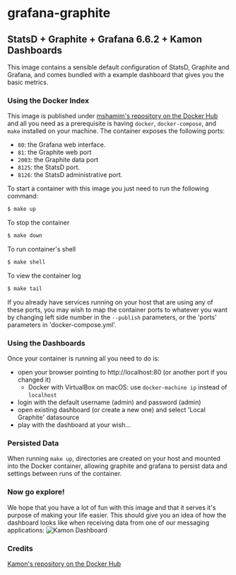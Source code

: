 # grafana-graphite

StatsD + Graphite + Grafana 6.6.2 + Kamon Dashboards
----------------------------------------------------

This image contains a sensible default configuration of StatsD, Graphite and Grafana, and comes bundled with a example
dashboard that gives you the basic metrics.

### Using the Docker Index ###

This image is published under [mshamim's repository on the Docker Hub](https://hub.docker.com/r/mshamim/grafana-graphite) and all you
need as a prerequisite is having `docker`, `docker-compose`, and `make` installed on your machine. The container exposes the following ports:

- `80`: the Grafana web interface.
- `81`: the Graphite web port
- `2003`: the Graphite data port
- `8125`: the StatsD port.
- `8126`: the StatsD administrative port.

To start a container with this image you just need to run the following command:

```bash
$ make up
```

To stop the container
```bash
$ make down
```

To run container's shell
```bash
$ make shell
```

To view the container log
```bash
$ make tail
```

If you already have services running on your host that are using any
of these ports, you may wish to map the container ports to whatever
you want by changing left side number in the `--publish` parameters,
or the 'ports' parameters in 'docker-compose.yml'.

### Using the Dashboards ###

Once your container is running all you need to do is:

- open your browser pointing to http://localhost:80 (or another port if you changed it)
  - Docker with VirtualBox on macOS: use `docker-machine ip` instead of `localhost`
- login with the default username (admin) and password (admin)
- open existing dashboard (or create a new one) and select 'Local Graphite' datasource
- play with the dashboard at your wish...


### Persisted Data ###

When running `make up`, directories are created on your host and mounted into the Docker container, allowing graphite and grafana to persist data and settings between runs of the container.

### Now go explore! ###

We hope that you have a lot of fun with this image and that it serves it's
purpose of making your life easier. This should give you an idea of how the dashboard looks like when receiving data
from one of our messaging applications:
![Kamon Dashboard](http://kamon.io/assets/img/kamon-statsd-grafana.png)


### Credits ###
[Kamon's repository on the Docker Hub](https://hub.docker.com/u/kamon/)
